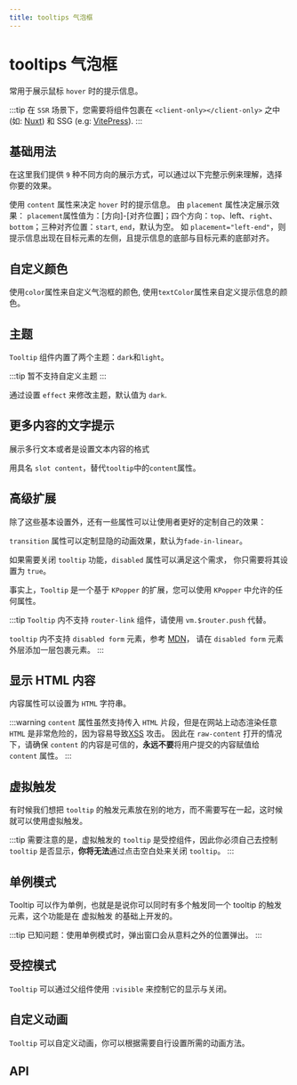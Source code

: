 ```yaml
---
title: tooltips 气泡框
---
```


# tooltips 气泡框

<leadInto name="KTooltips" />

常用于展示鼠标 `hover` 时的提示信息。

:::tip
在 `SSR` 场景下，您需要将组件包裹在 `<client-only></client-only>` 之中 (如: [Nuxt](https://nuxtjs.org/)) 和 SSG (e.g: [VitePress](https://vitepress.vuejs.org/)).
:::

## 基础用法

在这里我们提供 `9` 种不同方向的展示方式，可以通过以下完整示例来理解，选择你要的效果。

使用 `content` 属性来决定 `hover` 时的提示信息。 由 `placement` 属性决定展示效果： `placement`属性值为：[方向]-[对齐位置]；四个方向：`top`、left、`right`、`bottom`；三种对齐位置：`start`, `end`，默认为空。 如 `placement="left-end"`，则提示信息出现在目标元素的左侧，且提示信息的底部与目标元素的底部对齐。

<demo path="./def.vue" />

## 自定义颜色

使用`color`属性来自定义气泡框的颜色, 使用`textColor`属性来自定义提示信息的颜色。

<demo path="./colorTooltips.vue" />

## 主题

`Tooltip` 组件内置了两个主题：`dark`和`light`。

:::tip
暂不支持自定义主题
:::

通过设置 `effect` 来修改主题，默认值为 `dark`.

<demo path="./themeTooltips.vue" />

## 更多内容的文字提示

展示多行文本或者是设置文本内容的格式

用具名 `slot content`，替代`tooltip`中的`content`属性。

<demo path="./slotContentTooltips.vue" />

## 高级扩展

除了这些基本设置外，还有一些属性可以让使用者更好的定制自己的效果：

`transition` 属性可以定制显隐的动画效果，默认为`fade-in-linear`。

如果需要关闭 `tooltip` 功能，`disabled` 属性可以满足这个需求， 你只需要将其设置为 `true`。

事实上，`Tooltip` 是一个基于 `KPopper` 的扩展，您可以使用 `KPopper` 中允许的任何属性。

<demo path="./advancedTooltips.vue" />

:::tip
`Tooltip` 内不支持 `router-link` 组件，请使用 `vm.$router.push` 代替。

`tooltip` 内不支持 `disabled form` 元素，参考 [MDN](https://developer.mozilla.org/en-US/docs/Web/API/Element/mouseenter_event)， 请在 `disabled form` 元素外层添加一层包裹元素。
:::

## 显示 HTML 内容

内容属性可以设置为 `HTML` 字符串。

:::warning
`content` 属性虽然支持传入 `HTML` 片段，但是在网站上动态渲染任意 `HTML` 是非常危险的，因为容易导致[XSS](https://en.wikipedia.org/wiki/Cross-site_scripting) 攻击。 因此在 `raw-content` 打开的情况下，请确保 `content` 的内容是可信的，**永远不要**将用户提交的内容赋值给 `content` 属性。
:::

<demo path="./htmlContentTooltips.vue" />

## 虚拟触发

有时候我们想把 `tooltip` 的触发元素放在别的地方，而不需要写在一起，这时候就可以使用虚拟触发。

:::tip
需要注意的是，虚拟触发的 `tooltip` 是受控组件，因此你必须自己去控制 `tooltip` 是否显示，**你将无法**通过点击空白处来关闭 `tooltip`。
:::

<demo path="./virtualTriggerTooltips.vue" />

## 单例模式

Tooltip 可以作为单例，也就是是说你可以同时有多个触发同一个 tooltip 的触发元素，这个功能是在 虚拟触发 的基础上开发的。

:::tip
已知问题：使用单例模式时，弹出窗口会从意料之外的位置弹出。
:::

<demo path="./singleTooltips.vue" />

## 受控模式

`Tooltip` 可以通过父组件使用 `:visible` 来控制它的显示与关闭。

<demo path="./controlledTooltips.vue" />

## 自定义动画

`Tooltip` 可以自定义动画，你可以根据需要自行设置所需的动画方法。

<demo path="./customAnimationTooltips.vue" />

## API

<API src="./tooltip.json" lang="zh"></API>
